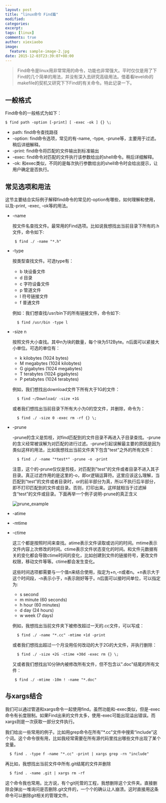 ```yaml
---
layout: post
title: "linux命令 Find篇"
modified:
categories: 
excerpt:
tags: [linux]
comments: true
author: xiexiaobo
image:
  feature: sample-image-2.jpg
date: 2015-12-03T23:39:07+08:00
---
```


> Find命令是linux用非常常用的命令，功能也非常强大。平时仅仅是用了下Find的几个简单的用法，并没有深入去研究高级用法。借着看leveldb的makefile的契机又研究下下Find的有关命令。特此记录一下。

## 一般格式
Find命令的一般格式为如下：

```
$ find path -option [-print] [ -exec -ok ] {} \;
```

* path: find命令查找路径
* -option: find命令选项，常见的有-name, -type, -prune等，主要用于过滤。稍后详细解释。
* -print: find命令将匹配的文件输出到标准输出
* -exec: find命令对匹配的文件执行该参数给出的shell命令。稍后详细解释。
* -ok: 和exec类似，不同的是每次执行参数给出的shell命令时会给出提示，让用户确定是否执行。

## 常见选项和用法
这节主要结合实际例子解释find命令的常见的-option有哪些，如何理解和使用，以及-print, -exec, -ok等的用法。

* -name
  
  按文件名查找文件。最常用的Find选项。比如说我想找出当前目录下所有的.h文件，命令如下:
  
  ```
   $ find ./ -name "*.h"
  ```
* -type
  
  按类型查找文件。可选type有：
  
  * b 块设备文件
  * d 目录
  * c 字符设备文件
  * p 管道文件
  * l 符号链接文件
  * f 普通文件
  
  例如：我们想查找/usr/bin下的所有链接文件，命令如下:
  
  ```
    $ find /usr/bin -type l 
  ```

* -size n

  按照文件大小查找。其中n为块的数量，每个块为512Byte。n后面可以紧接大小单位。可选的单位有：
  
  * k  kilobytes (1024 bytes)
  * M  megabytes (1024 kilobytes)
  * G  gigabytes (1024 megabytes)
  * T  terabytes (1024 gigabytes)
  * P  petabytes (1024 terabytes)

  例如，我们想找出download文件下所有大于1G的文件：
  
  ```
    $ find ~/Download/ -size +1G
  ```
  或者我们想找出当前目录下所有大小为0的空文件，并删除，命令为：
  
  ```
    $ find ./ -size 0 -exec rm -rf {} \;
  ```
* -prune

  -prune的含义是剪枝，对find匹配到的文件目录不再进入子目录查找。-prune的含义经常被误解为对匹配的进行过滤。-prune引起误解最主要的原因是因为类似这样的用法，比如我想找出当前文件夹下包含"test"之外的所有文件：

  ```
    $ find ./ -name "*test*" -prune -o -print
  ```
  注意，这个的-prune仅仅是剪枝，对匹配到"test"的文件或者目录不进入其子目录。真正过滤作用的是这里的-o，即or逻辑运算符。这里应该这么理解，当匹配到“test”的文件或者目录时，or的前半部分为真，所以不执行后半部分，即不打印匹配到的文件或目录。否则，打印出来。这样就相当于过滤掉含“test”的文件或目录。下面再举一个例子说明-prune的真正含义

  ![prune_example](http://cl.ly/image/2n2S3J1K3Y0d/Image%202015-12-02%20at%2012.26.43%20%E4%B8%8A%E5%8D%88.png)

* -atime
* -mtime
* -ctime

  这三个都是按照时间来查找。atime表示文件读取或访问的时间。mtime表示文件内容上次修改的时间。ctime表示文件状态变化的时间。和文件元数据有关的变化都会导致ctime时间的变化，比如创建到文件的链接符号，更改文件权限，移动文件等等。ctime都会发生变化。

  这些时间选项都需要与一个值n来结合使用，指定为+n,-n或者n。+n表示大于这个时间段，-n表示小于，n表示刚好等于。n后面可以接时间单位，可以指定为:
  
   * s  second 
   * m  minute (60 seconds)
   * h  hour (60 minutes)
   * d  day (24 hours)
   * w  week (7 days)
   
  例如，我想找出当前文件夹下被修改超过一天的.cc文件，可以写成：
   
  ```
    $ find ./ -name "*.cc" -mtime +1d -print
  ```
   
  或者我们想找出超过一个月没用任何改动的大于2G的大文件，并执行删除：
   
  ```
    $ find ./ -size +2G -ctime +30d -exec rm {} \;
  ```
   
  又或者我们想找出10分钟内被修改所有文件，但不包含以".doc"结尾的所有文件：
   
  ```
   $ find ./ -mtime -10m ! -name "*.doc"
  ```
   
## 与xargs结合

我们可以通过管道和xargs命令一起使用find。虽然功能和-exec类似，但是-exec命令有长度限制。如果Find出来的文件太多，使用-exec可能出现溢出错误。而xargs则是一次获取一部分文件执行。

我们给出一些常用的例子。比如用grep命令在所有"*.cc"文件中搜索“include”这个词。这个命令很有用，比如我经常需要在所有源代码里找出哪些文件出现了某个变量。

  ```
    $ find . -type f -name "*.cc" -print | xargs grep -rn "include"
  ```
再比如，我想找出当前文件中所有.git结尾的文件并删除

  ```
    $ find . -name .git | xargs rm -rf
  ```
这个命令我也常用。比方说，有个git托管的工程，我想删除这个文件夹。直接删除会弹出一堆询问是否删除.git文件的，一个个的确认让人崩溃。这时直接用这条命令可以删除git相关的管理文件。
